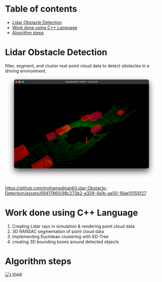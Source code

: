 # Table of contents

- [Lidar Obstacle Detection](#lidar-obstacle-detection)
- [Work done using C++ Language](#work-done-using-c-language)
- [Algorithm steps](#algorithm-steps)

# Lidar Obstacle Detection
filter, segment, and cluster real-point cloud data to detect obstacles in a driving environment.
![img](visualization.png)


https://github.com/mohamedmajdi/Lidar-Obstacle-Detection/assets/69417860/98c273b2-a328-4a1b-aa50-16ae10155f27


# Work done using C++ Language
1. Creating Lidar rays in simulation & rendering point cloud data
2. 3D RANSAC segmentation of point cloud data
3. Implementing Euclidean clustering with KD-Tree
4. creating 3D bounding boxes around detected objects
# Algorithm steps
![LIDAR](https://github.com/mohamedmajdi/Lidar-Obstacle-Detection/assets/69417860/ed485962-85af-468c-9d12-de6dee1d5a95)
